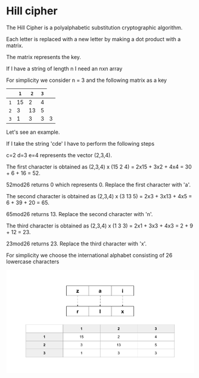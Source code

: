 # Hill cipher

The Hill Cipher is a polyalphabetic substitution cryptographic algorithm.

Each letter is replaced with a new letter by making a dot product with a matrix.

The matrix represents the key.

If I have a string of length n I need an nxn array

For simplicity we consider n = 3 and the following matrix as a key
<table>
    <thead>
      <tr>
        <th></th>
        <th><code>1</code></th>
        <th><code>2</code></th>
        <th><code>3</code></th>
      </tr>
    </thead>
    <tbody>
        <tr>
            <td><code>1</code></td>
            <td>15</td>
            <td>2</td>
            <td>4</td>
        </tr>
        <tr>
            <td><code>2</code></td>
            <td>3</td>
            <td>13</td>
            <td>5</td>
        </tr>
        <tr>
            <td><code>3</code></td>
            <td>1</td>
            <td>3</td>
            <td>3</td>
            <td>3</td>
        </tr>
    </tbody>
  </table>

Let's see an example.

If I take the string 'cde' I have to perform the following steps

c=2 d=3 e=4 represents the vector (2,3,4).

The first character is obtained as (2,3,4) x (15 2 4) = 2x15 + 3x2 + 4x4 = 30 + 6 + 16 = 52.

52mod26 returns 0 which represents 0. Replace the first character with 'a'.

The second character is obtained as (2,3,4) x (3 13 5) = 2x3 + 3x13 + 4x5 = 6 + 39 + 20 = 65.

65mod26 returns 13. Replace the second character with 'n'.

The third character is obtained as (2,3,4) x (1 3 3) = 2x1 + 3x3 + 4x3 = 2 + 9 + 12 = 23.

23mod26 returns 23. Replace the third character with 'x'.

For simplicity we choose the international alphabet consisting of 26 lowercase characters

![Hill cipher](https://github.com/mariocuomo/encryption_methods/blob/main/images/hillcipher.png)
